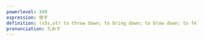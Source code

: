 ```yaml
---
powerlevel: 349
expression: 倒す
definition: (v5s,vt) to throw down; to bring down; to blow down; to fell; to knock down; to kill; to defeat; to beat; to overthrow; to trip up; to ruin; to leave unpaid; to cheat; (P)
pronunciation: たおす
---
```

